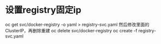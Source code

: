 # 设置registry固定ip
oc get svc/docker-registry -o yaml > registry-svc.yaml
然后修改里面的ClusterIP，再删除重建
oc delete svc/docker-registry
oc create -f registry-svc.yaml

